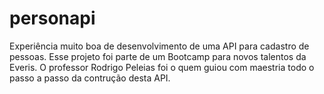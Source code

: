 # personapi
Experiência muito boa de desenvolvimento de uma API para cadastro de pessoas. Esse projeto foi parte de um Bootcamp para novos talentos da Everis. O professor Rodrigo Peleias foi o quem guiou com maestria todo o passo a passo da contrução desta API.
